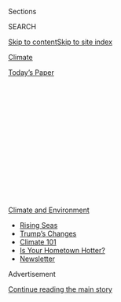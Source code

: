 <div id="app">

<div>

<div>

<div>

<div class="NYTAppHideMasthead css-1q2w90k e1suatyy0">

<div class="section css-ui9rw0 e1suatyy2">

<div class="css-eph4ug er09x8g0">

<div class="css-6n7j50">

</div>

<span class="css-1dv1kvn">Sections</span>

<div class="css-10488qs">

<span class="css-1dv1kvn">SEARCH</span>

</div>

[Skip to content](#site-content)[Skip to site
index](#site-index)

</div>

<div id="masthead-section-label" class="css-1wr3we4 eaxe0e00">

[Climate](https://www.nytimes3xbfgragh.onion/section/climate)

</div>

<div class="css-10698na e1huz5gh0">

</div>

</div>

<div id="masthead-bar-one" class="section hasLinks css-15hmgas e1csuq9d3">

<div class="css-uqyvli e1csuq9d0">

</div>

<div class="css-1uqjmks e1csuq9d1">

</div>

<div class="css-9e9ivx">

[](https://myaccount.nytimes3xbfgragh.onion/auth/login?response_type=cookie&client_id=vi)

</div>

<div class="css-1bvtpon e1csuq9d2">

[Today’s
Paper](https://www.nytimes3xbfgragh.onion/section/todayspaper)

</div>

</div>

</div>

</div>

<div data-aria-hidden="false">

<div id="site-content" data-role="main">

<div>

<div class="css-1aor85t" style="opacity:0.000000001;z-index:-1;visibility:hidden">

<div class="css-1hqnpie">

<div class="css-epjblv">

<span class="css-17xtcya">[Climate](/section/climate)</span><span class="css-x15j1o">|</span><span class="css-fwqvlz">Rising
Seas Could Menace Millions Beyond Shorelines, Study
Finds</span>

</div>

<div class="css-k008qs">

<div class="css-1iwv8en">

<span class="css-18z7m18"></span>

<div>

</div>

</div>

<span class="css-1n6z4y">https://nyti.ms/318qlSi</span>

<div class="css-1705lsu">

<div class="css-4xjgmj">

<div class="css-4skfbu" data-role="toolbar" data-aria-label="Social Media Share buttons, Save button, and Comments Panel with current comment count" data-testid="share-tools">

  - 
  - 
  - 
  - 
    
    <div class="css-6n7j50">
    
    </div>

  - 
  - 

</div>

</div>

</div>

</div>

</div>

</div>

<div id="NYT_TOP_BANNER_REGION" class="css-13pd83m">

<div>

<div id="styln-prism-menu-1591906231550" class="section interactive-content interactive-size-medium css-1edisqu">

<div class="css-17ih8de interactive-body">

<div id="scroll-container" class="css-1gj85ro">

[<span class="styln-title-wrap"><span class="css-1pje3qr">Climate
and</span><span class="css-1pje3qr">
Environment</span></span>](https://www.nytimes3xbfgragh.onion/section/climate?action=click&pgtype=Article&state=default&region=TOP_BANNER&context=storylines_menu)

  - [Rising
    Seas](https://www.nytimes3xbfgragh.onion/2020/07/30/climate/sea-level-inland-floods.html?action=click&pgtype=Article&state=default&region=TOP_BANNER&context=storylines_menu)
  - [Trump’s
    Changes](https://www.nytimes3xbfgragh.onion/interactive/2020/climate/trump-environment-rollbacks.html?action=click&pgtype=Article&state=default&region=TOP_BANNER&context=storylines_menu)
  - [Climate 101](https://www.nytimes3xbfgragh.onion/interactive/2020/04/19/climate/climate-crash-course-1.html?action=click&pgtype=Article&state=default&region=TOP_BANNER&context=storylines_menu)
  - [Is Your Hometown
    Hotter?](https://www.nytimes3xbfgragh.onion/interactive/2018/08/30/climate/how-much-hotter-is-your-hometown.html?action=click&pgtype=Article&state=default&region=TOP_BANNER&context=storylines_menu)
  - [Newsletter](https://www.nytimes3xbfgragh.onion/newsletters/climate-change?action=click&pgtype=Article&state=default&region=TOP_BANNER&context=storylines_menu)

</div>

</div>

</div>

</div>

</div>

<div id="top-wrapper" class="css-1sy8kpn">

<div id="top-slug" class="css-l9onyx">

Advertisement

</div>

[Continue reading the main
story](#after-top)

<div class="ad top-wrapper" style="text-align:center;height:100%;display:block;min-height:250px">

<div id="top" class="place-ad" data-position="top" data-size-key="top">

</div>

</div>

<div id="after-top">

</div>

</div>

<div>

<div id="sponsor-wrapper" class="css-1hyfx7x">

<div id="sponsor-slug" class="css-19vbshk">

Supported by

</div>

[Continue reading the main
story](#after-sponsor)

<div id="sponsor" class="ad sponsor-wrapper" style="text-align:center;height:100%;display:block">

</div>

<div id="after-sponsor">

</div>

</div>

<div class="css-186x18t">

</div>

<div class="css-1vkm6nb ehdk2mb0">

# Rising Seas Could Menace Millions Beyond Shorelines, Study Finds

</div>

As climate change raises sea levels, storm surges and high tides will
push farther inland, a team of researchers
says.

<div class="css-79elbk" data-testid="photoviewer-wrapper">

<div class="css-z3e15g" data-testid="photoviewer-wrapper-hidden">

</div>

<div class="css-1a48zt4 ehw59r15" data-testid="photoviewer-children">

![<span class="css-16f3y1r e13ogyst0" data-aria-hidden="true">Bangladesh,
above, is particularly at risk, along with Virginia and North Carolina
in the United States, and parts of France, Germany, India and
China.</span><span class="css-cnj6d5 e1z0qqy90" itemprop="copyrightHolder"><span class="css-1ly73wi e1tej78p0">Credit...</span><span><span>Munir
Uz Zaman/Agence France-Presse — Getty
Images</span></span></span>](https://static01.graylady3jvrrxbe.onion/images/2020/07/31/climate/30CLI-FLOODS3-print/merlin_174795138_88627dcf-7fa9-4208-9a13-90a7ce4846c2-articleLarge.jpg?quality=75&auto=webp&disable=upscale)

</div>

</div>

<div class="css-18e8msd">

<div class="css-vp77d3 epjyd6m0">

<div class="css-hus3qt ey68jwv0" data-aria-hidden="true">

[![Brad
Plumer](https://static01.graylady3jvrrxbe.onion/images/2018/02/20/multimedia/author-brad-plumer/author-brad-plumer-thumbLarge.jpg
"Brad Plumer")](https://www.nytimes3xbfgragh.onion/by/brad-plumer)

</div>

<div class="css-1baulvz">

By [<span class="css-1baulvz last-byline" itemprop="name">Brad
Plumer</span>](https://www.nytimes3xbfgragh.onion/by/brad-plumer)

</div>

</div>

  - July 30,
    2020

  - 
    
    <div class="css-4xjgmj">
    
    <div class="css-d8bdto" data-role="toolbar" data-aria-label="Social Media Share buttons, Save button, and Comments Panel with current comment count" data-testid="share-tools">
    
      - 
      - 
      - 
      - 
        
        <div class="css-6n7j50">
        
        </div>
    
      - 
      - 
    
    </div>
    
    </div>

</div>

</div>

<div class="section meteredContent css-1r7ky0e" name="articleBody" itemprop="articleBody">

<div class="css-1fanzo5 StoryBodyCompanionColumn">

<div class="css-53u6y8">

As global warming pushes up ocean levels around the world, scientists
have long warned that many low-lying coastal areas will become
permanently submerged.

But [a new study published
Thursday](https://www.nature.com/articles/s41598-020-67736-6) finds that
much of the economic harm from sea-level rise this century is likely to
come from an additional threat that will arrive even faster: As oceans
rise, powerful coastal storms, crashing waves and extreme high tides
will be able to reach farther inland, putting tens of millions more
people and trillions of dollars in assets worldwide at risk of periodic
flooding.

The study, published in the journal Scientific Reports, calculated that
up to 171 million people living today face at least some risk of coastal
flooding from extreme high tides or storm surges, created when strong
winds from hurricanes or other storms pile up ocean water and push it
onshore. While many people are currently protected by sea walls or other
defenses, such as those in the Netherlands, not everyone is.

If the world’s nations keep emitting greenhouse gases, and sea levels
rise just 1 to 2 more feet, the amount of coastal land at risk of
flooding would increase by roughly one-third, the research said. In
2050, up to 204 million people currently living along the coasts would
face flooding risks. By 2100, that rises to as many as 253 million
people under a moderate emissions scenario known as RCP4.5. (The actual
number of people at risk may vary, since the researchers did not try to
predict future coastal population changes.)

</div>

</div>

<div class="css-1fanzo5 StoryBodyCompanionColumn">

<div class="css-53u6y8">

“Even though average sea levels rise relatively slowly, we found that
these other flooding risks like high tides, storm surge and breaking
waves will become much more frequent and more intense,” said Ebru
Kirezci, a doctoral candidate at the University of Melbourne in
Australia and lead author of the study. “Those are important to
consider.”

<div id="NYT_MAIN_CONTENT_1_REGION" class="css-9tf9ac">

<div>

<div id="styln-prism-guide-1593610178459" class="section interactive-content interactive-size-medium css-1ftcdic">

<div class="css-17ih8de interactive-body">

<div id="prism-freeform-block-37356" class="css-19mumt8" data-role="complementary" data-storyline="Climate and Environment" data-truncated="false" tabindex="0">

<div class="css-a8d9oz">

<div>

[](https://www.nytimes3xbfgragh.onion/section/climate?action=click&pgtype=Article&state=default&region=MAIN_CONTENT_1&context=storylines_keepup)

### Climate and Environment ›

#### Keep Up on the Latest Climate News

Updated July 30, 2020

Here’s what you need to know about the latest climate change news this
week:

  -   - [Floods
        in](https://www.nytimes3xbfgragh.onion/2020/07/30/climate/bangladesh-floods.html?action=click&pgtype=Article&state=default&region=MAIN_CONTENT_1&context=storylines_keepup)[Bangladesh](https://www.nytimes3xbfgragh.onion/2020/07/30/climate/bangladesh-floods.html?action=click&pgtype=Article&state=default&region=MAIN_CONTENT_1&context=storylines_keepup)
        are punishing the people least responsible for climate change.
      - As climate change raises sea levels, [storm surges and high
        tides](https://www.nytimes3xbfgragh.onion/2020/07/30/climate/sea-level-inland-floods.html?action=click&pgtype=Article&state=default&region=MAIN_CONTENT_1&context=storylines_keepup)
        are likely to push farther inland.
      - The E.P.A. inspector general plans to investigate whether a
        rollback of fuel efficiency standards [violated government
        rules](https://www.nytimes3xbfgragh.onion/2020/07/27/climate/trump-fuel-efficiency-rule.html?action=click&pgtype=Article&state=default&region=MAIN_CONTENT_1&context=storylines_keepup).

<div id="styln-survey-component-37356" class="styln-survey-component">

</div>

</div>

</div>

</div>

</div>

</div>

</div>

</div>

Areas at particular risk include North Carolina, Virginia and Maryland
in the United States, northern France and northern Germany, the
southeastern coast of China, Bangladesh, and the Indian states of West
Bengal and Gujarat.

This flooding could cause serious economic damage. The study found that
people currently living in areas at risk from a 3-foot rise in sea
levels owned $14 trillion in assets in 2011, an amount equal to 20
percent of global G.D.P. that year.

The authors acknowledge that theirs is a highly imperfect estimate of
the potential costs of sea-level rise. For one, they don’t factor in the
likelihood that communities will take action to protect themselves, such
as elevating their homes, building sea walls or retreating inland.

The study also did not account for any valuable infrastructure, such as
roads or factories, that sits in harm’s way. A fuller economic
accounting would require further research, Ms. Kireczi said.

</div>

</div>

<div class="css-1fanzo5 StoryBodyCompanionColumn">

<div class="css-53u6y8">

<div class="css-1q1hscp">

<div class="css-1xk4eoy">

<div id="CLIM">

</div>

</div>

</div>

There are already signs that periodic flooding is wreaking havoc along
coastlines. A [July
analysis](https://www.nytimes3xbfgragh.onion/2020/07/14/climate/coastal-flooding-noaa.html)
from the National Oceanic and Atmospheric Administration found that
high-tide flooding in cities along the Atlantic and Gulf Coast has
increased fivefold since 2000, a shift that is damaging homes,
imperiling drinking-water supplies and inundating roads.

The new study tries to improve projections of future coastal flooding
risk by combining existing models of sea-level rise, tides, waves, storm
surges and coastal topography, while checking those models against data
gathered from tidal gauges around the world. Past research, Ms. Kirezci
said, had not looked in such detail at [factors like breaking
waves](http://glossary.ametsoc.org/wiki/Wave_set-up/set-down) that can
temporarily lift local sea levels.

“Trying to model extreme sea levels and storm surge is an extremely
complicated problem and there are still lots of uncertainties,” said
Michael Oppenheimer, a climate scientist at Princeton University who was
not involved in the study. But, he said, it was critical for scientists
to develop good estimates, because if cities like Boston or New York
hope to build costly new storm surge barriers or other defenses, they’ll
need to plan decades before higher sea levels arrive.

The new study found that only one-third of future coastal flooding risk
came from rising sea levels that would permanently submerge low-lying
areas. Two-thirds of the risk came from a likely increase in extreme
high tides, storm surges and breaking waves. In many coastal areas, the
type of rare flooding that historically occurred once every 100 years,
on average, could occur every 10 years or less by the end of the
century.

Scientists say the world’s nations can greatly [reduce future flooding
risks](https://www.nytimes3xbfgragh.onion/2019/09/25/climate/climate-change-oceans-united-nations.html)
by cutting emissions rapidly, especially since that could lower the odds
of [rapid ice-sheet collapse in
Antarctica](https://www.nytimes3xbfgragh.onion/interactive/2017/05/18/climate/antarctica-ice-melt-climate-change.html)
that would push up ocean levels even higher than forecast later in the
century.

But, Dr. Oppenheimer added, the world has now warmed so much that
significant sea-level rise by 2050 is assured no matter what happens
with emissions. “That means we also need to start preparing to adapt
now,” he said.

</div>

</div>

</div>

<div>

</div>

<div>

</div>

<div>

</div>

<div>

<div id="bottom-wrapper" class="css-1ede5it">

<div id="bottom-slug" class="css-l9onyx">

Advertisement

</div>

[Continue reading the main
story](#after-bottom)

<div id="bottom" class="ad bottom-wrapper" style="text-align:center;height:100%;display:block;min-height:90px">

</div>

<div id="after-bottom">

</div>

</div>

</div>

</div>

</div>

## Site Index

<div>

</div>

## Site Information Navigation

  - [© <span>2020</span> <span>The New York Times
    Company</span>](https://help.nytimes3xbfgragh.onion/hc/en-us/articles/115014792127-Copyright-notice)

<!-- end list -->

  - [NYTCo](https://www.nytco.com/)
  - [Contact
    Us](https://help.nytimes3xbfgragh.onion/hc/en-us/articles/115015385887-Contact-Us)
  - [Work with us](https://www.nytco.com/careers/)
  - [Advertise](https://nytmediakit.com/)
  - [T Brand Studio](http://www.tbrandstudio.com/)
  - [Your Ad
    Choices](https://www.nytimes3xbfgragh.onion/privacy/cookie-policy#how-do-i-manage-trackers)
  - [Privacy](https://www.nytimes3xbfgragh.onion/privacy)
  - [Terms of
    Service](https://help.nytimes3xbfgragh.onion/hc/en-us/articles/115014893428-Terms-of-service)
  - [Terms of
    Sale](https://help.nytimes3xbfgragh.onion/hc/en-us/articles/115014893968-Terms-of-sale)
  - [Site
    Map](https://spiderbites.nytimes3xbfgragh.onion)
  - [Help](https://help.nytimes3xbfgragh.onion/hc/en-us)
  - [Subscriptions](https://www.nytimes3xbfgragh.onion/subscription?campaignId=37WXW)

</div>

</div>

</div>

</div>
